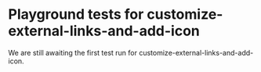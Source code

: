 # Playground tests for customize-external-links-and-add-icon
We are still awaiting the first test run for customize-external-links-and-add-icon.
